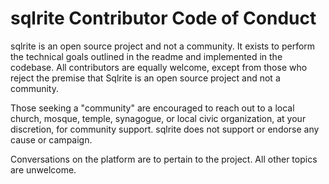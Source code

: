 # sqlrite Contributor Code of Conduct

sqlrite is an open source project and not a community. It exists to perform the
technical goals outlined in the readme and implemented in the codebase. All
contributors are equally welcome, except from those who reject the premise that
Sqlrite is an open source project and not a community.

Those seeking a "community" are encouraged to reach out to a local church,
mosque, temple, synagogue, or local civic organization, at your discretion, for
community support. sqlrite does not support or endorse any cause or campaign.

Conversations on the platform are to pertain to the project. All other topics
are unwelcome.
